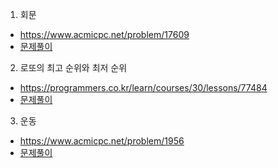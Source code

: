 
1. 회문
* https://www.acmicpc.net/problem/17609
* [문제풀이](https://ryu-e.tistory.com/45)

2. 로또의 최고 순위와 최저 순위
* https://programmers.co.kr/learn/courses/30/lessons/77484
* [문제풀이](https://ryu-e.tistory.com/46)

3. 운동
* https://www.acmicpc.net/problem/1956
* [문제풀이](https://ryu-e.tistory.com/47)




